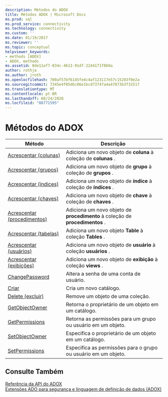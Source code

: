 ```yaml
---
description: Métodos do ADOX
title: Métodos ADOX | Microsoft Docs
ms.prod: sql
ms.prod_service: connectivity
ms.technology: connectivity
ms.custom: ''
ms.date: 01/19/2017
ms.reviewer: ''
ms.topic: conceptual
helpviewer_keywords:
- methods [ADOX]
- ADOX, methods
ms.assetid: 8de11ef7-034c-4613-91df-2244171f0b9a
author: rothja
ms.author: jroth
ms.openlocfilehash: 700af57bf6145fe4c4af123117e57c15283f0e2a
ms.sourcegitcommit: 7345e4f05d6c06e1bcd73747a4a47873b3f3251f
ms.translationtype: MT
ms.contentlocale: pt-BR
ms.lasthandoff: 08/24/2020
ms.locfileid: "88771595"
---
```

# <a name="adox-methods"></a>Métodos do ADOX

|Método|Descrição|  
|-|-|  
|[Acrescentar (colunas)](./append-method-adox-columns.md)|Adiciona um novo objeto de **coluna** à coleção de **colunas** .|  
|[Acrescentar (grupos)](./append-method-adox-groups.md)|Adiciona um novo objeto de **grupo** à coleção de **grupos** .|  
|[Acrescentar (índices)](./append-method-adox-indexes.md)|Adiciona um novo objeto de **índice** à coleção de **índices** .|  
|[Acrescentar (chaves)](./append-method-adox-keys.md)|Adiciona um novo objeto de **chave** à coleção de **chaves** .|  
|[Acrescentar (procedimentos)](./append-method-adox-procedures.md)|Adiciona um novo objeto de **procedimento** à coleção de **procedimentos** .|  
|[Acrescentar (tabelas)](./append-method-adox-tables.md)|Adiciona um novo objeto **Table** à coleção **Tables** .|  
|[Acrescentar (usuários)](./append-method-adox-users.md)|Adiciona um novo objeto de **usuário** à coleção **usuários** .|  
|[Acrescentar (exibições)](./append-method-adox-views.md)|Adiciona um novo objeto de **exibição** à coleção **views** .|  
|[ChangePassword](./changepassword-method-adox.md)|Altera a senha de uma conta de usuário.|  
|[Criar](./create-method-adox.md)|Cria um novo catálogo.|  
|[Delete (excluir)](./delete-method-adox-collections.md)|Remove um objeto de uma coleção.|  
|[GetObjectOwner](./getobjectowner-method-adox.md)|Retorna o proprietário de um objeto em um catálogo.|  
|[GetPermissions](./getpermissions-method-adox.md)|Retorna as permissões para um grupo ou usuário em um objeto.|  
|[SetObjectOwner](./setobjectowner-method.md)|Especifica o proprietário de um objeto em um catálogo.|  
|[SetPermissions](./setpermissions-method-adox.md)|Especifica as permissões para o grupo ou usuário em um objeto.|  
  
## <a name="see-also"></a>Consulte Também  
 [Referência da API do ADOX](./adox-object-model.md?view=sql-server-ver15)   
 [Extensões ADO para segurança e linguagem de definição de dados (ADOX)](../../guide/extensions/ado-extensions-for-data-definition-language-and-security-adox.md)